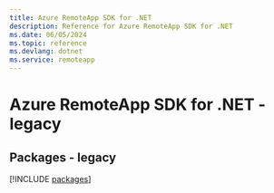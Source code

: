 ```yaml
---
title: Azure RemoteApp SDK for .NET
description: Reference for Azure RemoteApp SDK for .NET
ms.date: 06/05/2024
ms.topic: reference
ms.devlang: dotnet
ms.service: remoteapp
---
```

# Azure RemoteApp SDK for .NET - legacy
## Packages - legacy
[!INCLUDE [packages](remoteapp-index.md)]